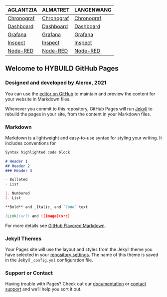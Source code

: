 AGLANTZIA | ALMATRET | LANGENWANG
--------- | -------- | ----------
[Chronograf](https://hybuild-project.github.io/bems/AGL/Chronograf) | [Chronograf](https://hybuild-project.github.io/bems/ALM/Chronograf) | [Chronograf](https://hybuild-project.github.io/bems/PINK/Chronograf)
[Dashboard](https://hybuild-project.github.io/bems/AGL/Dashboard) | [Dashboard](https://hybuild-project.github.io/bems/ALM/Dashboard) | [Dashboard](https://hybuild-project.github.io/bems/PINK/Dashboard)
[Grafana](https://hybuild-project.github.io/bems/AGL/Grafana) | [Grafana](https://hybuild-project.github.io/bems/ALM/Grafana) | [Grafana](https://hybuild-project.github.io/bems/PINK/Grafana)
[Inspect](https://hybuild-project.github.io/bems/AGL/Inspect) | [Inspect](https://hybuild-project.github.io/bems/ALM/Inspect) | [Inspect](https://hybuild-project.github.io/bems/PINK/Inspect)
[Node-RED](https://hybuild-project.github.io/bems/AGL/Node-RED) | [Node-RED](https://hybuild-project.github.io/bems/ALM/Node-RED) | [Node-RED](https://hybuild-project.github.io/bems/PINK/Node-RED)

## Welcome to HYBUILD GitHub Pages
### Designed and developed by Alerox, 2021

You can use the [editor on GitHub](https://github.com/hybuild-project/bems/edit/main/README.md) to maintain and preview the content for your website in Markdown files.

Whenever you commit to this repository, GitHub Pages will run [Jekyll](https://jekyllrb.com/) to rebuild the pages in your site, from the content in your Markdown files.

### Markdown

Markdown is a lightweight and easy-to-use syntax for styling your writing. It includes conventions for

```markdown
Syntax highlighted code block

# Header 1
## Header 2
### Header 3

- Bulleted
- List

1. Numbered
2. List

**Bold** and _Italic_ and `Code` text

[Link](url) and ![Image](src)
```

For more details see [GitHub Flavored Markdown](https://guides.github.com/features/mastering-markdown/).

### Jekyll Themes

Your Pages site will use the layout and styles from the Jekyll theme you have selected in your [repository settings](https://github.com/hybuild-project/bems/settings). The name of this theme is saved in the Jekyll `_config.yml` configuration file.

### Support or Contact

Having trouble with Pages? Check out our [documentation](https://docs.github.com/categories/github-pages-basics/) or [contact support](https://support.github.com/contact) and we’ll help you sort it out.
